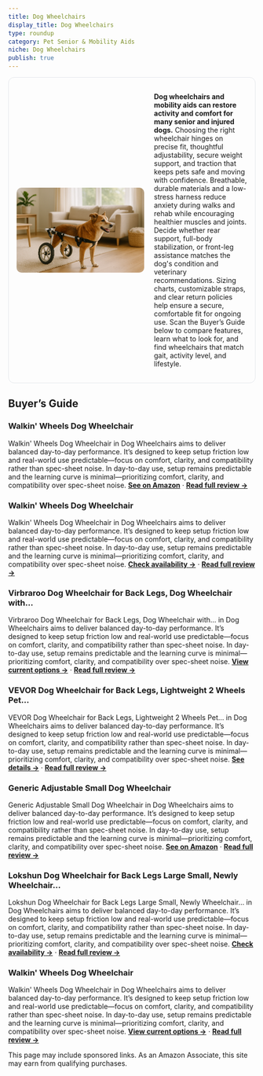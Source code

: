```yaml
---
title: Dog Wheelchairs
display_title: Dog Wheelchairs
type: roundup
category: Pet Senior & Mobility Aids
niche: Dog Wheelchairs
publish: true
---
```


<section class="hero-split" style="width:100%;box-sizing:border-box;border:1px solid #e5e7eb;border-radius:12px;padding:16px;display:grid;grid-template-columns:minmax(260px,40%) 1fr;gap:20px;align-items:center;"><figure style="margin:0;"><img src="/hero/roundups/pet-senior-mobility-aids/dog-wheelchairs.webp" alt="" style="width:100%;height:auto;display:block;border-radius:10px;"/></figure><div class="hero-copy" style="min-width:0;"><p><strong>Dog wheelchairs and mobility aids can restore activity and comfort for many senior and injured dogs.</strong> Choosing the right wheelchair hinges on precise fit, thoughtful adjustability, secure weight support, and traction that keeps pets safe and moving with confidence. Breathable, durable materials and a low-stress harness reduce anxiety during walks and rehab while encouraging healthier muscles and joints. Decide whether rear support, full-body stabilization, or front-leg assistance matches the dog's condition and veterinary recommendations. Sizing charts, customizable straps, and clear return policies help ensure a secure, comfortable fit for ongoing use. Scan the Buyer’s Guide below to compare features, learn what to look for, and find wheelchairs that match gait, activity level, and lifestyle.</p></div></section>

<h2>Buyer’s Guide</h2>
<h3>Walkin' Wheels Dog Wheelchair</h3>
<p>Walkin' Wheels Dog Wheelchair in Dog Wheelchairs aims to deliver balanced day-to-day performance. It’s designed to keep setup friction low and real-world use predictable&mdash;focus on comfort, clarity, and compatibility rather than spec-sheet noise. In day-to-day use, setup remains predictable and the learning curve is minimal&mdash;prioritizing comfort, clarity, and compatibility over spec-sheet noise. <a href="https://amzn.to/3WCV3zT" target="_blank" rel="nofollow sponsored noopener noopener" target="_blank"><strong>See on Amazon</strong></a> · <a href="/reviews/walkin-wheels-dog-wheelchair-for-large-dogs-70-180-pounds-veterinarian-0cd7d444/"><strong>Read full review &rarr;</strong></a></p>
<h3>Walkin' Wheels Dog Wheelchair</h3>
<p>Walkin' Wheels Dog Wheelchair in Dog Wheelchairs aims to deliver balanced day-to-day performance. It’s designed to keep setup friction low and real-world use predictable&mdash;focus on comfort, clarity, and compatibility rather than spec-sheet noise. In day-to-day use, setup remains predictable and the learning curve is minimal&mdash;prioritizing comfort, clarity, and compatibility over spec-sheet noise. <a href="https://amzn.to/4qcD3d9" target="_blank" rel="nofollow sponsored noopener noopener" target="_blank"><strong>Check availability &rarr;</strong></a> · <a href="/reviews/walkin-wheels-dog-wheelchair-for-med-large-dogs-50-69-lbs-veterinarian-9328eca6/"><strong>Read full review &rarr;</strong></a></p>
<h3>Virbraroo Dog Wheelchair for Back Legs, Dog Wheelchair with…</h3>
<p>Virbraroo Dog Wheelchair for Back Legs, Dog Wheelchair with… in Dog Wheelchairs aims to deliver balanced day-to-day performance. It’s designed to keep setup friction low and real-world use predictable&mdash;focus on comfort, clarity, and compatibility rather than spec-sheet noise. In day-to-day use, setup remains predictable and the learning curve is minimal&mdash;prioritizing comfort, clarity, and compatibility over spec-sheet noise. <a href="https://amzn.to/47pKcPZ" target="_blank" rel="nofollow sponsored noopener noopener" target="_blank"><strong>View current options &rarr;</strong></a> · <a href="/reviews/virbraroo-dog-wheelchair-for-back-legs-dog-wheelchair-with-all-terrain-96f4236b/"><strong>Read full review &rarr;</strong></a></p>
<h3>VEVOR Dog Wheelchair for Back Legs, Lightweight 2 Wheels Pet…</h3>
<p>VEVOR Dog Wheelchair for Back Legs, Lightweight 2 Wheels Pet… in Dog Wheelchairs aims to deliver balanced day-to-day performance. It’s designed to keep setup friction low and real-world use predictable&mdash;focus on comfort, clarity, and compatibility rather than spec-sheet noise. In day-to-day use, setup remains predictable and the learning curve is minimal&mdash;prioritizing comfort, clarity, and compatibility over spec-sheet noise. <a href="https://amzn.to/4ogAkO3" target="_blank" rel="nofollow sponsored noopener noopener" target="_blank"><strong>See details &rarr;</strong></a> · <a href="/reviews/vevor-dog-wheelchair-for-back-legs-lightweight-2-wheels-pet-wheelchair-9d5fd8d8/"><strong>Read full review &rarr;</strong></a></p>
<h3>Generic Adjustable Small Dog Wheelchair</h3>
<p>Generic Adjustable Small Dog Wheelchair in Dog Wheelchairs aims to deliver balanced day-to-day performance. It’s designed to keep setup friction low and real-world use predictable&mdash;focus on comfort, clarity, and compatibility rather than spec-sheet noise. In day-to-day use, setup remains predictable and the learning curve is minimal&mdash;prioritizing comfort, clarity, and compatibility over spec-sheet noise. <a href="https://amzn.to/46Yzqi8" target="_blank" rel="nofollow sponsored noopener noopener" target="_blank"><strong>See on Amazon</strong></a> · <a href="/reviews/generic-adjustable-small-dog-wheelchair-mobility-aid-for-disabled-pets-6da78c53/"><strong>Read full review &rarr;</strong></a></p>
<h3>Lokshun Dog Wheelchair for Back Legs Large Small, Newly Wheelchair…</h3>
<p>Lokshun Dog Wheelchair for Back Legs Large Small, Newly Wheelchair… in Dog Wheelchairs aims to deliver balanced day-to-day performance. It’s designed to keep setup friction low and real-world use predictable&mdash;focus on comfort, clarity, and compatibility rather than spec-sheet noise. In day-to-day use, setup remains predictable and the learning curve is minimal&mdash;prioritizing comfort, clarity, and compatibility over spec-sheet noise. <a href="https://amzn.to/48wog6W" target="_blank" rel="nofollow sponsored noopener noopener" target="_blank"><strong>Check availability &rarr;</strong></a> · <a href="/reviews/lokshun-dog-wheelchair-for-back-legs-large-small-newly-wheelchair-for-d-4485b385/"><strong>Read full review &rarr;</strong></a></p>
<h3>Walkin' Wheels Dog Wheelchair</h3>
<p>Walkin' Wheels Dog Wheelchair in Dog Wheelchairs aims to deliver balanced day-to-day performance. It’s designed to keep setup friction low and real-world use predictable&mdash;focus on comfort, clarity, and compatibility rather than spec-sheet noise. In day-to-day use, setup remains predictable and the learning curve is minimal&mdash;prioritizing comfort, clarity, and compatibility over spec-sheet noise. <a href="https://amzn.to/3W8Szcn" target="_blank" rel="nofollow sponsored noopener noopener" target="_blank"><strong>View current options &rarr;</strong></a> · <a href="/reviews/walkin-wheels-dog-wheelchair-for-large-dogs-70-180-pounds-veterinarian-0cd7d444/"><strong>Read full review &rarr;</strong></a></p>
<aside class="disclosure">This page may include sponsored links. As an Amazon Associate, this site may earn from qualifying purchases.</aside>
